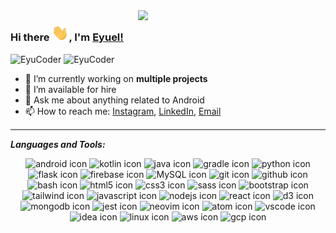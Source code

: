 
<img width="300px" align="right" src="https://media3.giphy.com/media/6vj5quVNRhoQw/giphy.gif?cid=ecf05e47pdsfw7onmqbup4bkywcbxv3xgkm2soa84arkq65s&rid=giphy.gif"/>

### Hi there <img alt="waving hand" width="27px" src="assets\Hi.gif" />, I'm [Eyuel!](https://www.linkedin.com/in/eyuel-daniel/)


  <img src="https://komarev.com/ghpvc/?username=elysium09&label=PROFILE+VIEWS&color=blue&style=for-the-badge" alt="EyuCoder" />
  <img title="Followers" src="https://img.shields.io/github/followers/eyucoder?color=blue&style=flat-square" alt="EyuCoder">

- 🌱 I’m currently working on **multiple projects**                               
- 🤔 I’m available for hire
- 💬 Ask me about anything related to Android
- 📫 How to reach me: [Instagram](https://instagram.com/_sczr), [LinkedIn](https://linkedin.com/in/eyuel-daniel), [Email](mailto:eyueldaniel0921@gmail.com)                  


<hr style="height:2px;border-width:0;color:gray;background-color:gray">

***Languages and Tools:*** 

<div align="center">
  <img src="https://skillicons.dev/icons?i=androidstudio" width="50px" alt="android icon"/>
  <img src="https://skillicons.dev/icons?i=kotlin" width="50px" alt="kotlin icon"/>
  <img src="https://skillicons.dev/icons?i=java" width="50px" alt="java icon"/>
  <img src="https://skillicons.dev/icons?i=gradle" width="50px" alt="gradle icon"/>
  <img src="https://skillicons.dev/icons?i=python" width="50px" alt="python icon"/>
  <img src="https://skillicons.dev/icons?i=flask" width="50px" alt="flask icon"/>
  <img src="https://skillicons.dev/icons?i=firebase" width="50px" alt="firebase icon"/>
  <img src="https://skillicons.dev/icons?i=mysql" width="50px" alt="MySQL icon"/>
  <img src="https://skillicons.dev/icons?i=git" width="50px" alt="git icon"/>
  <img src="https://skillicons.dev/icons?i=github" width="50px" alt="github icon"/>
  <img src="https://skillicons.dev/icons?i=bash" width="50px" alt="bash icon"/>
  <img src="https://skillicons.dev/icons?i=html" width="50px" alt="html5 icon"/>
  <img src="https://skillicons.dev/icons?i=css" width="50px" alt="css3 icon"/>
  <img src="https://skillicons.dev/icons?i=sass" width="50px" alt="sass icon"/>
  <img src="https://skillicons.dev/icons?i=bootstrap" width="50px" alt="bootstrap icon"/>
  <img src="https://skillicons.dev/icons?i=tailwind" width="50px" alt="tailwind icon"/>
  <img src="https://skillicons.dev/icons?i=javascript" width="50px" alt="javascript icon"/>
  <img src="https://skillicons.dev/icons?i=nodejs" width="50px" alt="nodejs icon"/>
  <img src="https://skillicons.dev/icons?i=react" width="50px" alt="react icon"/>
  <img src="https://skillicons.dev/icons?i=d3" width="50px" alt="d3 icon"/>
  <img src="https://skillicons.dev/icons?i=mongodb" width="50px" alt="mongodb icon"/>
  <img src="https://skillicons.dev/icons?i=jest" width="50px" alt="jest icon"/>
  <img src="https://skillicons.dev/icons?i=neovim" width="50px" alt="neovim icon"/>
  <img src="https://skillicons.dev/icons?i=atom" width="50px" alt="atom icon"/>
  <img src="https://skillicons.dev/icons?i=vscode" width="50px" alt="vscode icon"/>
  <img src="https://skillicons.dev/icons?i=idea" width="50px" alt="idea icon"/>
  <img src="https://skillicons.dev/icons?i=linux" width="50px" alt="linux icon"/>
  <img src="https://skillicons.dev/icons?i=aws" width="50px" alt="aws icon"/>
  <img src="https://skillicons.dev/icons?i=gcp" width="50px" alt="gcp icon"/>
</div>

<!--<img align="center" src="https://github-readme-streak-stats.herokuapp.com/?user=eyucoder&theme=dark&hide_border=true"/>
  
  <a href="https://github.com/eyucoder">
  <img height="160em" src="https://github-readme-stats.vercel.app/api?username=eyucoder&hide=none&show_icons=true&theme=tokyonight&include_all_commits=true&count_private=true"/>
  <img height="160em" src="https://github-readme-stats.vercel.app/api/top-langs/?username=eyucoder&layout=compact&langs_count=7&theme=tokyonight"/>
  
<img width=800 src="https://github-profile-trophy.vercel.app/?username=eyucoder&theme=darkhub&no-frame=true&column=8"/>-->

